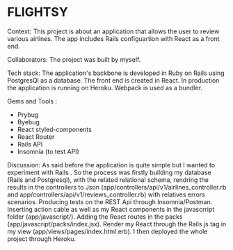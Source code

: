 # FLIGHTSY


Context: This project is about an application that allows the user to review various airlines. The app includes Rails configuartion with React as a front end. 

Collaborators: The project was built by myself.

Tech stack: The application's backbone is developed in Ruby on Rails using PostgresQl as a database. The front end is created in React. In production the application is running on Heroku. Webpack is used as a bundler.

Gems and Tools :
- Prybug
- Byebug
- React styled-components
- React Router
- Rails API
- Insomnia (to test API)

Discussion:
As said before the application is quite simple but I wanted to experiment with Rails . So the process was firstly building my database (Rails and Postgresql), with the related relational schema, rendring the results in the controllers to Json (app/controllers/api/v1/airlines_controller.rb and app/controllers/api/v1/reviews_controller.rb) with relatives errors scenarios. Producing tests on the REST Api through Insomnia/Postman. Inserting action cable as well as my React components in the javascrript folder (app/javascript/). Adding the React routes in the packs (app/javascript/packs/index.jsx). Render my React through the Rails js tag in my view (app/views/pages/index.html.erb). I then deployed the whole project through Heroku.

